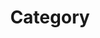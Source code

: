 ---
title: "Category"
layout: categories
permalink: /categories/
auth_profile: true
sidebar_main: true
---